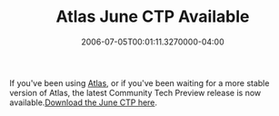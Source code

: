 ﻿---
title: Atlas June CTP Available
date: "2006-07-05T00:01:11.3270000-04:00"
description: If you've been using Atlas, or if you've been waiting for a more
featuredImage: /img/default-post-image.jpg
---

If you've been using [Atlas](http://atlas.asp.net/), or if you've been waiting for a more stable version of Atlas, the latest Community Tech Preview release is now available.[Download the June CTP here](http://www.microsoft.com/downloads/details.aspx?FamilyId=81BF1390-7894-4FF7-B591-1006BD770BC0&displaylang=en).

